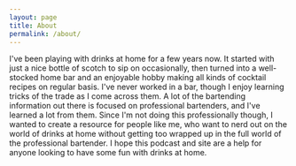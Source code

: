 ```yaml
---
layout: page
title: About
permalink: /about/
---
```


<amp-img width="600" height="300" layout="responsive" src="http://lorempixel.com/600/300/nightlife"></amp-img>

I've been playing with drinks at home for a few years now. It started with just a nice bottle of scotch to sip on occasionally, then turned into a well-stocked home bar and an enjoyable hobby making all kinds of cocktail recipes on regular basis. I've never worked in a bar, though I enjoy learning tricks of the trade as I come across them. A lot of the bartending information out there is focused on professional bartenders, and I've learned a lot from them. Since I'm not doing this professionally though, I wanted to create a resource for people like me, who want to nerd out on the world of drinks at home without getting too wrapped up in the full world of the professional bartender. I hope this podcast and site are a help for anyone looking to have some fun with drinks at home.

